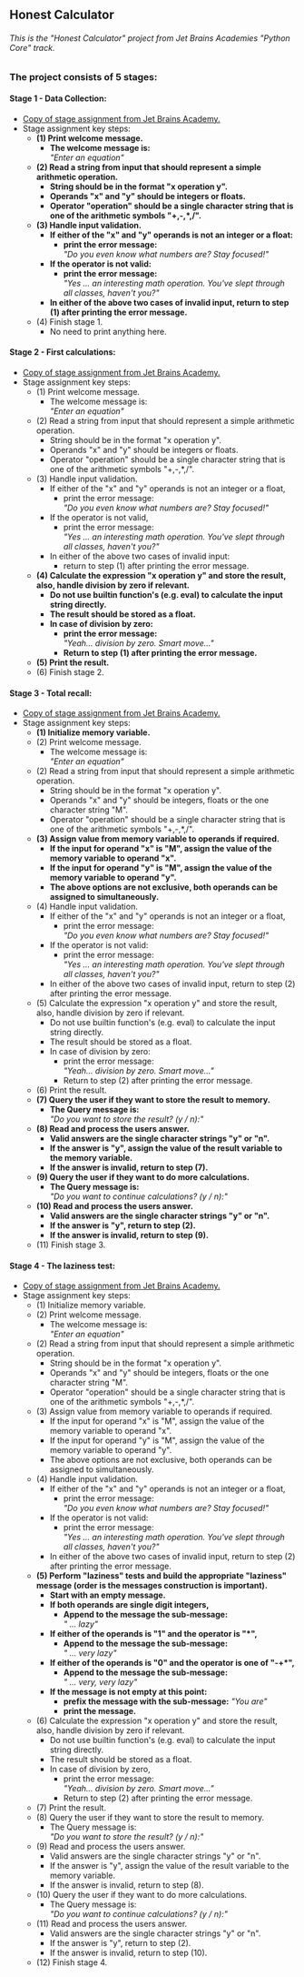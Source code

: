 ## Honest Calculator

###### This is the "Honest Calculator" project from Jet Brains Academies "Python Core" track.

### The project consists of 5 stages:  

#### Stage 1 - Data Collection:  
  * [Copy of stage assignment from Jet Brains Academy.](source_copy/stage_1.html)
  * Stage assignment key steps:  
    * __(1) Print welcome message.__
      * __The welcome message is:__  
        _"Enter an equation"_
    * __(2) Read a string from input that should represent a simple arithmetic operation.__  
       * __String should be in the format "x operation y".__
       * __Operands "x" and "y" should be integers or floats.__
       * __Operator "operation" should be a single character string that is one of the arithmetic symbols "+,-,*,/".__
    * __(3) Handle input validation.__
      * __If either of the "x" and "y" operands is not an integer or a float:__  
        *  __print the error message:__  
          _"Do you even know what numbers are? Stay focused!"_
      * __If the operator is not valid:__  
        * __print the error message:__  
          _"Yes ... an interesting math operation. You've slept through all classes, haven't you?"_
      * __In either of the above two cases of invalid input, return to step (1) after printing the error message.__
    * (4) Finish stage 1.
      * No need to print anything here.

#### Stage 2 - First calculations:
  * [Copy of stage assignment from Jet Brains Academy.](source_copy/stage_2.html)
  * Stage assignment key steps:
      * (1) Print welcome message.
          * The welcome message is:  
            _"Enter an equation"_
      * (2) Read a string from input that should represent a simple arithmetic operation.
          * String should be in the format "x operation y".
          * Operands "x" and "y" should be integers or floats.
          * Operator "operation" should be a single character string that is one of the arithmetic symbols "+,-,*,/".
      * (3) Handle input validation.
          * If either of the "x" and "y" operands is not an integer or a float,
              *  print the error message:  
                 _"Do you even know what numbers are? Stay focused!"_
          * If the operator is not valid,
              * print the error message:  
                _"Yes ... an interesting math operation. You've slept through all classes, haven't you?"_
          * In either of the above two cases of invalid input:
            * return to step (1) after printing the error message.
    * __(4) Calculate the expression "x operation y" and store the result, also, handle division by zero if relevant.__
      * __Do not use builtin function's (e.g. eval) to calculate the input string directly.__
      * __The result should be stored as a float.__
      * __In case of division by zero:__
        * __print the error message:__  
          _"Yeah... division by zero. Smart move..."_
        * __Return to step (1) after printing the error message.__
    * __(5) Print the result.__
    * (6) Finish stage 2.

#### Stage 3 - Total recall:
  * [Copy of stage assignment from Jet Brains Academy.](source_copy/stage_3.html)
  * Stage assignment key steps:
      * __(1) Initialize memory variable.__
      * (2) Print welcome message.
          * The welcome message is:  
            _"Enter an equation"_
      * (2) Read a string from input that should represent a simple arithmetic operation.
          * String should be in the format "x operation y".
          * Operands "x" and "y" should be integers, floats or the one character string "M".
          * Operator "operation" should be a single character string that is one of the arithmetic symbols "+,-,*,/".
      * __(3) Assign value from memory variable to operands if required.__
        * __If the input for operand "x" is "M", assign the value of the memory variable to operand "x".__
        * __If the input for operand "y" is "M", assign the value of the memory variable to operand "y".__
        * __The above options are not exclusive, both operands can be assigned to simultaneously.__
      * (4) Handle input validation.
          * If either of the "x" and "y" operands is not an integer or a float,
              *  print the error message:  
                 _"Do you even know what numbers are? Stay focused!"_
          * If the operator is not valid:
              * print the error message:  
                _"Yes ... an interesting math operation. You've slept through all classes, haven't you?"_
          * In either of the above two cases of invalid input, return to step (2) after printing the error message.
      * (5) Calculate the expression "x operation y" and store the result, also, handle division by zero if relevant.
        * Do not use builtin function's (e.g. eval) to calculate the input string directly.
        * The result should be stored as a float.
        * In case of division by zero:
          * print the error message:  
            _"Yeah... division by zero. Smart move..."_
          * Return to step (2) after printing the error message.
      * (6) Print the result.
      * __(7) Query the user if they want to store the result to memory.__
        * __The Query message is:__  
          _"Do you want to store the result? (y / n):"_
      * __(8) Read and process the users answer.__
        * __Valid answers are the single character strings "y" or "n".__
        * __If the answer is "y", assign the value of the result variable to the memory variable.__
        * __If the answer is invalid, return to step (7).__
      * __(9) Query the user if they want to do more calculations.__
        * __The Query message is:__  
          _"Do you want to continue calculations? (y / n):"_
      * __(10) Read and process the users answer.__
        * __Valid answers are the single character strings "y" or "n".__
        * __If the answer is "y", return to step (2).__
        * __If the answer is invalid, return to step (9).__
    * (11) Finish stage 3.

#### Stage 4 - The laziness test:
  * [Copy of stage assignment from Jet Brains Academy.](source_copy/stage_4.html)
  * Stage assignment key steps:
      * (1) Initialize memory variable.
      * (2) Print welcome message.
          * The welcome message is:  
            _"Enter an equation"_
      * (2) Read a string from input that should represent a simple arithmetic operation.
          * String should be in the format "x operation y".
          * Operands "x" and "y" should be integers, floats or the one character string "M".
          * Operator "operation" should be a single character string that is one of the arithmetic symbols "+,-,*,/".
      * (3) Assign value from memory variable to operands if required.
        * If the input for operand "x" is "M", assign the value of the memory variable to operand "x".
        * If the input for operand "y" is "M", assign the value of the memory variable to operand "y".
        * The above options are not exclusive, both operands can be assigned to simultaneously.
      * (4) Handle input validation.
          * If either of the "x" and "y" operands is not an integer or a float,
              *  print the error message:  
                 _"Do you even know what numbers are? Stay focused!"_
          * If the operator is not valid:
              * print the error message:  
                _"Yes ... an interesting math operation. You've slept through all classes, haven't you?"_
          * In either of the above two cases of invalid input, return to step (2) after printing the error message.
      * __(5) Perform "laziness" tests and build the appropriate "laziness" message (order is the messages construction is important).__
        * __Start with an empty message.__
        * __If both operands are single digit integers,__
          * __Append to the message the sub-message:__  
            _" ... lazy"_
        * __If either of the operands is "1" and the operator is "*",__
            * __Append to the message the sub-message:__  
              _" ... very lazy"_
        * __If either of the operands is "0" and the operator is one of "-+*",__
            * __Append to the message the sub-message:__  
              _" ... very, very lazy"_
        * __If the message is not empty at this point:__
          * __prefix the message with the sub-message:__
            _"You are"_
          * __print the message.__
      * (6) Calculate the expression "x operation y" and store the result, also, handle division by zero if relevant.
        * Do not use builtin function's (e.g. eval) to calculate the input string directly.
        * The result should be stored as a float.
        * In case of division by zero,
          * print the error message:  
            _"Yeah... division by zero. Smart move..."_
          * Return to step (2) after printing the error message.
      * (7) Print the result.
      * (8) Query the user if they want to store the result to memory.
        * The Query message is:  
          _"Do you want to store the result? (y / n):"_
      * (9) Read and process the users answer.
        * Valid answers are the single character strings "y" or "n".
        * If the answer is "y", assign the value of the result variable to the memory variable.
        * If the answer is invalid, return to step (8).
      * (10) Query the user if they want to do more calculations.
        * The Query message is:  
          _"Do you want to continue calculations? (y / n):"_
      * (11) Read and process the users answer.
        * Valid answers are the single character strings "y" or "n".
        * If the answer is "y", return to step (2).
        * If the answer is invalid, return to step (10).
      * (12) Finish stage 4.